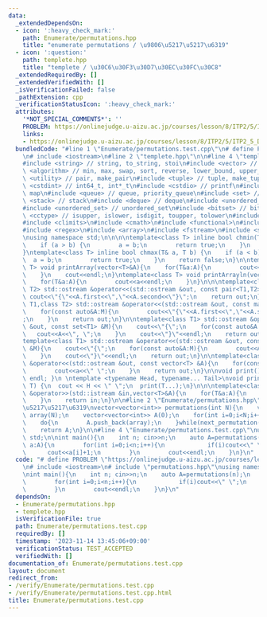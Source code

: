 ```yaml
---
data:
  _extendedDependsOn:
  - icon: ':heavy_check_mark:'
    path: Enumerate/permutations.hpp
    title: "enumerate permutations / \u9806\u5217\u5217\u6319"
  - icon: ':question:'
    path: templete.hpp
    title: "templete / \u30C6\u30F3\u30D7\u30EC\u30FC\u30C8"
  _extendedRequiredBy: []
  _extendedVerifiedWith: []
  _isVerificationFailed: false
  _pathExtension: cpp
  _verificationStatusIcon: ':heavy_check_mark:'
  attributes:
    '*NOT_SPECIAL_COMMENTS*': ''
    PROBLEM: https://onlinejudge.u-aizu.ac.jp/courses/lesson/8/ITP2/5/ITP2_5_D
    links:
    - https://onlinejudge.u-aizu.ac.jp/courses/lesson/8/ITP2/5/ITP2_5_D
  bundledCode: "#line 1 \"Enumerate/permutations.test.cpp\"\n# define PROBLEM \"https://onlinejudge.u-aizu.ac.jp/courses/lesson/8/ITP2/5/ITP2_5_D\"\
    \n# include <iostream>\n#line 2 \"templete.hpp\"\n\n#line 4 \"templete.hpp\"\n\
    #include <string> // string, to_string, stoi\n#include <vector> // vector\n#include\
    \ <algorithm> // min, max, swap, sort, reverse, lower_bound, upper_bound\n#include\
    \ <utility> // pair, make_pair\n#include <tuple> // tuple, make_tuple\n#include\
    \ <cstdint> // int64_t, int*_t\n#include <cstdio> // printf\n#include <map> //\
    \ map\n#include <queue> // queue, priority_queue\n#include <set> // set\n#include\
    \ <stack> // stack\n#include <deque> // deque\n#include <unordered_map> // unordered_map\n\
    #include <unordered_set> // unordered_set\n#include <bitset> // bitset\n#include\
    \ <cctype> // isupper, islower, isdigit, toupper, tolower\n#include <iomanip>\n\
    #include <climits>\n#include <cmath>\n#include <functional>\n#include <numeric>\n\
    #include <regex>\n#include <array>\n#include <fstream>\n#include <sstream>\n\n\
    \nusing namespace std;\n\n\n\ntemplate<class T> inline bool chmin(T& a, T b) {\n\
    \    if (a > b) {\n        a = b;\n        return true;\n    }\n    return false;\n\
    }\ntemplate<class T> inline bool chmax(T& a, T b) {\n    if (a < b) {\n      \
    \  a = b;\n        return true;\n    }\n    return false;\n}\n\ntemplate<class\
    \ T> void printArray(vector<T>&A){\n    for(T&a:A){\n        cout<<a<<\" \";\n\
    \    }\n    cout<<endl;\n}\ntemplate<class T> void printArrayln(vector<T>&A){\n\
    \    for(T&a:A){\n        cout<<a<<endl;\n    }\n}\n\n\ntemplate<class T1,class\
    \ T2> std::ostream &operator<<(std::ostream &out, const pair<T1,T2> &A){\n   \
    \ cout<<\"{\"<<A.first<<\",\"<<A.second<<\"}\";\n    return out;\n}\n\ntemplate<class\
    \ T1,class T2> std::ostream &operator<<(std::ostream &out, const map<T1,T2> &M){\n\
    \    for(const auto&A:M){\n        cout<<\"{\"<<A.first<<\",\"<<A.second<<\"}\"\
    ;\n    }\n    return out;\n}\n\ntemplate<class T1> std::ostream &operator<<(std::ostream\
    \ &out, const set<T1> &M){\n    cout<<\"{\";\n    for(const auto&A:M){\n     \
    \   cout<<A<<\", \";\n    }\n    cout<<\"}\"<<endl;\n    return out;\n}\n\n\n\
    template<class T1> std::ostream &operator<<(std::ostream &out, const multiset<T1>\
    \ &M){\n    cout<<\"{\";\n    for(const auto&A:M){\n        cout<<A<<\", \";\n\
    \    }\n    cout<<\"}\"<<endl;\n    return out;\n}\n\ntemplate<class T> std::ostream\
    \ &operator<<(std::ostream &out, const vector<T> &A){\n    for(const T &a:A){\n\
    \        cout<<a<<\" \";\n    }\n    return out;\n}\n\nvoid print() { cout <<\
    \ endl; }\n \ntemplate <typename Head, typename... Tail>\nvoid print(Head H, Tail...\
    \ T) {\n  cout << H << \" \";\n  print(T...);\n}\n\n\ntemplate<class T> std::istream\
    \ &operator>>(std::istream &in,vector<T>&A){\n    for(T&a:A){\n        std::cin>>a;\n\
    \    }\n    return in;\n}\n\n#line 2 \"Enumerate/permutations.hpp\"\n\n// \u9806\
    \u5217\u5217\u6319\nvector<vector<int>> permutations(int N){\n    vector<int>\
    \ array(N);\n    vector<vector<int>> A(0);\n    for(int i=0;i<N;i++)array[i]=i;\n\
    \    do{\n        A.push_back(array);\n    }while(next_permutation(array.begin(),array.end()));\n\
    \    return A;\n}\n\n#line 4 \"Enumerate/permutations.test.cpp\"\nusing namespace\
    \ std;\n\nint main(){\n    int n; cin>>n;\n    auto A=permutations(n);\n    for(auto\
    \ a:A){\n        for(int i=0;i<n;i++){\n            if(i)cout<<\" \";\n      \
    \      cout<<a[i]+1;\n        }\n        cout<<endl;\n    }\n}\n"
  code: "# define PROBLEM \"https://onlinejudge.u-aizu.ac.jp/courses/lesson/8/ITP2/5/ITP2_5_D\"\
    \n# include <iostream>\n# include \"permutations.hpp\"\nusing namespace std;\n\
    \nint main(){\n    int n; cin>>n;\n    auto A=permutations(n);\n    for(auto a:A){\n\
    \        for(int i=0;i<n;i++){\n            if(i)cout<<\" \";\n            cout<<a[i]+1;\n\
    \        }\n        cout<<endl;\n    }\n}\n"
  dependsOn:
  - Enumerate/permutations.hpp
  - templete.hpp
  isVerificationFile: true
  path: Enumerate/permutations.test.cpp
  requiredBy: []
  timestamp: '2023-11-14 13:45:06+09:00'
  verificationStatus: TEST_ACCEPTED
  verifiedWith: []
documentation_of: Enumerate/permutations.test.cpp
layout: document
redirect_from:
- /verify/Enumerate/permutations.test.cpp
- /verify/Enumerate/permutations.test.cpp.html
title: Enumerate/permutations.test.cpp
---
```

